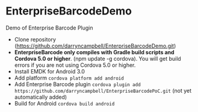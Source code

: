 # EnterpriseBarcodeDemo
Demo of Enterprise Barcode Plugin

- Clone repository (https://github.com/darryncampbell/EnterpriseBarcodeDemo.git)
- __EnterpriseBarcode only compiles with Gradle build scripts and Cordova 5.0 or higher__.  (npm update -g cordova).  You will get build errors if you are not using Cordova 5.0 or higher.
- Install EMDK for Android 3.0
- Add platform `cordova platform add android`
- Add Enterprise Barcode plugin `cordova plugin add https://github.com/darryncampbell/EnterpriseBarcodePoC.git` (not yet automatically added)
- Build for Android `cordova build android`
